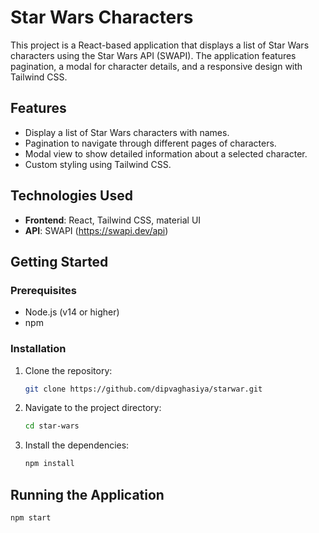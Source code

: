 # Star Wars Characters

This project is a React-based application that displays a list of Star Wars characters using the Star Wars API (SWAPI). The application features pagination, a modal for character details, and a responsive design with Tailwind CSS.

## Features

- Display a list of Star Wars characters with names.
- Pagination to navigate through different pages of characters.
- Modal view to show detailed information about a selected character.
- Custom styling using Tailwind CSS.

## Technologies Used

- **Frontend**: React, Tailwind CSS, material UI
- **API**: SWAPI (https://swapi.dev/api)

## Getting Started

### Prerequisites

- Node.js (v14 or higher)
- npm 

### Installation

1. Clone the repository:
   ```bash
   git clone https://github.com/dipvaghasiya/starwar.git

2. Navigate to the project directory:
   ```bash
   cd star-wars

3. Install the dependencies:
    ```bash
    npm install

## Running the Application
   ```bash
   npm start


    




